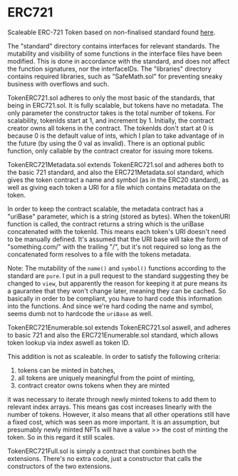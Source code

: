 # ERC721
Scaleable ERC-721 Token based on non-finalised standard found [here](https://github.com/ethereum/EIPs/blob/master/EIPS/eip-721.md). 

The "standard" directory contains interfaces for relevant standards.
The mutability and visibility of some functions in the interface files have been modified. This is done in accordance with the standard, and does not affect the function signatures, nor the interfaceIDs.
The "libraries" directory contains required libraries, such as "SafeMath.sol" for preventing sneaky business with overflows and such.

TokenERC721.sol adheres to only the most basic of the standards, that being in ERC721.sol. It is fully scalable, but tokens have no metadata. The only parameter the constructor takes is the total number of tokens. For scalability, tokenIds start at 1, and increment by 1.
Initially, the contract creator owns all tokens in the contract. The tokenIds don't start at 0 is because 0 is the default value of ints, which I plan to take advantage of in the future (by using the 0 val as invalid).
There is an optional public function, only callable by the contract creator for issuing more tokens.

TokenERC721Metadata.sol extends TokenERC721.sol and adheres both to the basic 721 standard, and also the ERC721Metadata.sol standard, which gives the token contract a name and symbol (as in the ERC20 standard), as well as giving each token a URI for a file which contains metadata on the token. 

In order to keep the contract scalable, the metadata contract has a "uriBase" parameter, which is a string (stored as bytes). When the tokenURI function is called, the contract returns a string which is the uriBase concatenated with the tokenId. This means each token's URI doesn't need to be manually defined. It's assumed that the URI base will take the form of "something.com/" with the trailing "/", but it's not required so long as the concatenated form resolves to a file with the tokens metadata.

Note: The mutability of the `name()` and `symbol()` functions according to the standard are `pure`. I put in a pull request to the standard suggesting they be changed to `view`, but apparently the reason for keeping it at pure means its a gaurantee that they won't change later, meaning they can be cached. So basically in order to be compliant, you have to hard code this information into the functions. And since we're hard coding the name and symbol, seems dumb not to hardcode the `uriBase` as well. 

TokenERC721Enumerable.sol extends TokenERC721.sol aswell, and adheres to basic 721 and also the ERC721Enumerable.sol standard, which allows token lookup via index aswell as token ID.

This addition is not as scaleable. In order to satisfy the following criteria:
1. tokens can be minted in batches, 
2. all tokens are uniquely meaningful from the point of minting,
3. contract creator owns tokens when they are minted

it was necessary to iterate through newly minted tokens to add them to relevant index arrays. This means gas cost increases linearly with the number of tokens. However, it also means that all other operations still have a fixed cost, which was seen as more important. It is an assumption, but presumably newly minted NFTs will have a value >> the cost of minting the token. So in this regard it still scales.

TokenERC721Full.sol is simply a contract that combines both the extensions. There's no extra code, just a constructor that calls the constructors of the two extensions.

